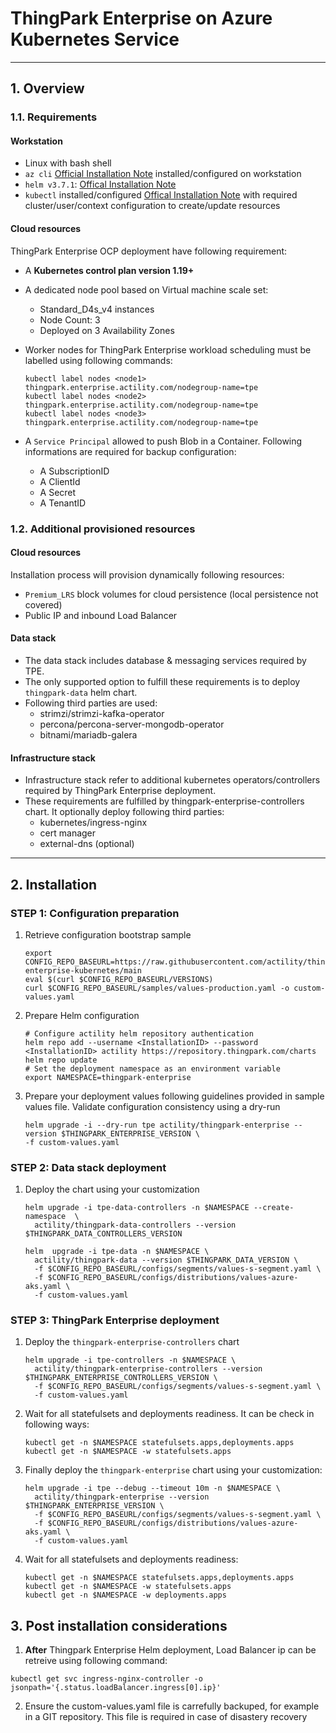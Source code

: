 # ThingPark Enterprise on Azure Kubernetes Service
---
## 1. Overview
### 1.1. Requirements
#### Workstation

- Linux with bash shell
- `az cli` [Official Installation Note](https://docs.microsoft.com/en-us/cli/azure/install-azure-cli) installed/configured on workstation
- `helm v3.7.1`: [Offical Installation Note](https://helm.sh/docs/intro/install/)
- `kubectl` installed/configured [Offical Installation Note](https://kubernetes.io/docs/tasks/tools/install-kubectl-linux/) with required cluster/user/context configuration to create/update resources

#### Cloud resources

ThingPark Enterprise OCP deployment have following requirement:

- A **Kubernetes control plan version 1.19+**
- A dedicated node pool based on Virtual machine scale set:
  - Standard_D4s_v4 instances
  - Node Count: 3
  - Deployed on 3 Availability Zones

- Worker nodes for ThingPark Enterprise workload scheduling must be labelled using following commands:

   ```shell
   kubectl label nodes <node1> thingpark.enterprise.actility.com/nodegroup-name=tpe
   kubectl label nodes <node2> thingpark.enterprise.actility.com/nodegroup-name=tpe
   kubectl label nodes <node3> thingpark.enterprise.actility.com/nodegroup-name=tpe
   ```
- A `Service Principal` allowed to push Blob in a Container. Following informations are required for backup configuration:
  - A SubscriptionID
  - A ClientId
  - A Secret 
  - A TenantID

### 1.2. Additional provisioned resources
#### Cloud resources

Installation process will provision dynamically following resources:

- `Premium_LRS` block volumes for cloud persistence (local persistence not covered)
- Public IP and inbound Load Balancer

#### Data stack

- The data stack includes database & messaging services required by TPE.
- The only supported option to fulfill these requirements is to deploy `thingpark-data` helm chart.
- Following third parties are used:
  - strimzi/strimzi-kafka-operator
  - percona/percona-server-mongodb-operator
  - bitnami/mariadb-galera

#### Infrastructure stack

- Infrastructure stack refer to additional kubernetes operators/controllers required by ThingPark Enterprise deployment. 
- These requirements are fulfilled by thingpark-enterprise-controllers chart. It optionally deploy following third parties:
  - kubernetes/ingress-nginx
  - cert manager
  - external-dns (optional)

---
## 2. Installation

### STEP 1: Configuration preparation
1. Retrieve configuration bootstrap sample
    ```shell 
    export CONFIG_REPO_BASEURL=https://raw.githubusercontent.com/actility/thingpark-enterprise-kubernetes/main
    eval $(curl $CONFIG_REPO_BASEURL/VERSIONS)
    curl $CONFIG_REPO_BASEURL/samples/values-production.yaml -o custom-values.yaml
    ```

2. Prepare Helm configuration 
    ```shell   
    # Configure actility helm repository authentication
    helm repo add --username <InstallationID> --password <InstallationID> actility https://repository.thingpark.com/charts
    helm repo update
    # Set the deployment namespace as an environment variable
    export NAMESPACE=thingpark-enterprise
    ```
  
3. Prepare your deployment values following guidelines provided in sample values file. Validate configuration consistency using a dry-run
    ```shell 
    helm upgrade -i --dry-run tpe actility/thingpark-enterprise --version $THINGPARK_ENTERPRISE_VERSION \
    -f custom-values.yaml
    ```

### STEP 2: Data stack deployment

1. Deploy the chart using your customization
    ```shell
    helm upgrade -i tpe-data-controllers -n $NAMESPACE --create-namespace  \
      actility/thingpark-data-controllers --version $THINGPARK_DATA_CONTROLLERS_VERSION

    helm  upgrade -i tpe-data -n $NAMESPACE \
      actility/thingpark-data --version $THINGPARK_DATA_VERSION \
      -f $CONFIG_REPO_BASEURL/configs/segments/values-s-segment.yaml \
      -f $CONFIG_REPO_BASEURL/configs/distributions/values-azure-aks.yaml \
      -f custom-values.yaml
    ```
### STEP 3: ThingPark Enterprise deployment
1. Deploy the `thingpark-enterprise-controllers` chart
    ```shell
    helm upgrade -i tpe-controllers -n $NAMESPACE \
      actility/thingpark-enterprise-controllers --version $THINGPARK_ENTERPRISE_CONTROLLERS_VERSION \
      -f $CONFIG_REPO_BASEURL/configs/segments/values-s-segment.yaml \
      -f custom-values.yaml
    ```
2. Wait for all statefulsets and deployments readiness. It can be check in following ways:

    ```shell
    kubectl get -n $NAMESPACE statefulsets.apps,deployments.apps
    kubectl get -n $NAMESPACE -w statefulsets.apps
    ```

3. Finally deploy the `thingpark-enterprise` chart using your customization:
    ```shell
    helm upgrade -i tpe --debug --timeout 10m -n $NAMESPACE \
      actility/thingpark-enterprise --version $THINGPARK_ENTERPRISE_VERSION \
      -f $CONFIG_REPO_BASEURL/configs/segments/values-s-segment.yaml \
      -f $CONFIG_REPO_BASEURL/configs/distributions/values-azure-aks.yaml \
      -f custom-values.yaml
    ```
2. Wait for all statefulsets and deployments readiness:

    ```shell
    kubectl get -n $NAMESPACE statefulsets.apps,deployments.apps
    kubectl get -n $NAMESPACE -w statefulsets.apps
    kubectl get -n $NAMESPACE -w deployments.apps
    ```

## 3. Post installation considerations

1. **After** Thingpark Enterprise Helm deployment, Load Balancer ip can be retreive using following command:
```shell
kubectl get svc ingress-nginx-controller -o jsonpath='{.status.loadBalancer.ingress[0].ip}'
```
2. Ensure the custom-values.yaml file is carrefully backuped, for example in a GIT repository. This file is required in case of disastery recovery
